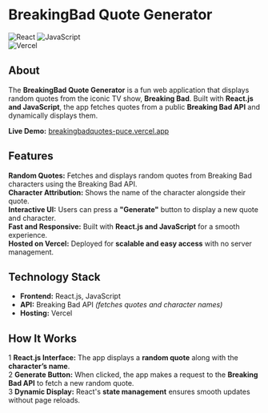 # BreakingBad Quote Generator  

![React](https://img.shields.io/badge/React.js-blue?logo=react&style=flat-square)
![JavaScript](https://img.shields.io/badge/JavaScript-ES6-yellow?logo=javascript)  
![Vercel](https://img.shields.io/badge/ercel-black?logo=vercel)  

## About  

The **BreakingBad Quote Generator** is a fun web application that displays random quotes from the iconic TV show, **Breaking Bad**. Built with **React.js and JavaScript**, the app fetches quotes from a public **Breaking Bad API** and dynamically displays them.  

**Live Demo:** [breakingbadquotes-puce.vercel.app](https://breakingbadquotes-puce.vercel.app/)  

## Features  

**Random Quotes:** Fetches and displays random quotes from Breaking Bad characters using the Breaking Bad API.  
**Character Attribution:** Shows the name of the character alongside their quote.  
**Interactive UI:** Users can press a **"Generate"** button to display a new quote and character.  
**Fast and Responsive:** Built with **React.js and JavaScript** for a smooth experience.  
**Hosted on Vercel:** Deployed for **scalable and easy access** with no server management.  

## Technology Stack  

- **Frontend:** React.js, JavaScript  
- **API:** Breaking Bad API *(fetches quotes and character names)*  
- **Hosting:** Vercel  

## How It Works  

1️ **React.js Interface:** The app displays a **random quote** along with the **character’s name**.  
2️ **Generate Button:** When clicked, the app makes a request to the **Breaking Bad API** to fetch a new random quote.  
3️ **Dynamic Display:** React's **state management** ensures smooth updates without page reloads.  
